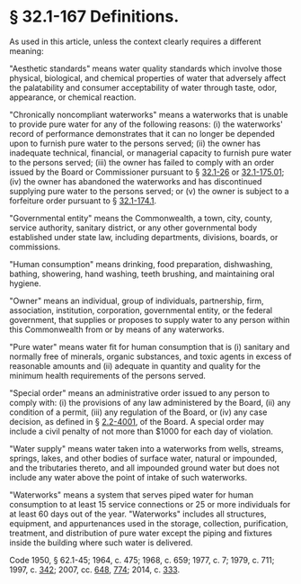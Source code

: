# § 32.1-167 Definitions.

<p>As used in this article, unless the context clearly requires a different meaning:</p><p>"Aesthetic standards" means water quality standards which involve those physical, biological, and chemical properties of water that adversely affect the palatability and consumer acceptability of water through taste, odor, appearance, or chemical reaction.</p><p>"Chronically noncompliant waterworks" means a waterworks that is unable to provide pure water for any of the following reasons: (i) the waterworks' record of performance demonstrates that it can no longer be depended upon to furnish pure water to the persons served; (ii) the owner has inadequate technical, financial, or managerial capacity to furnish pure water to the persons served; (iii) the owner has failed to comply with an order issued by the Board or Commissioner pursuant to § <a href='http://law.lis.virginia.gov/vacode/32.1-26/'>32.1-26</a> or <a href='http://law.lis.virginia.gov/vacode/32.1-175.01/'>32.1-175.01</a>; (iv) the owner has abandoned the waterworks and has discontinued supplying pure water to the persons served; or (v) the owner is subject to a forfeiture order pursuant to § <a href='http://law.lis.virginia.gov/vacode/32.1-174.1/'>32.1-174.1</a>.</p><p>"Governmental entity" means the Commonwealth, a town, city, county, service authority, sanitary district, or any other governmental body established under state law, including departments, divisions, boards, or commissions.</p><p>"Human consumption" means drinking, food preparation, dishwashing, bathing, showering, hand washing, teeth brushing, and maintaining oral hygiene.</p><p>"Owner" means an individual, group of individuals, partnership, firm, association, institution, corporation, governmental entity, or the federal government, that supplies or proposes to supply water to any person within this Commonwealth from or by means of any waterworks.</p><p>"Pure water" means water fit for human consumption that is (i) sanitary and normally free of minerals, organic substances, and toxic agents in excess of reasonable amounts and (ii) adequate in quantity and quality for the minimum health requirements of the persons served.</p><p>"Special order" means an administrative order issued to any person to comply with: (i) the provisions of any law administered by the Board, (ii) any condition of a permit, (iii) any regulation of the Board, or (iv) any case decision, as defined in § <a href='http://law.lis.virginia.gov/vacode/2.2-4001/'>2.2-4001</a>, of the Board. A special order may include a civil penalty of not more than $1000 for each day of violation.</p><p>"Water supply" means water taken into a waterworks from wells, streams, springs, lakes, and other bodies of surface water, natural or impounded, and the tributaries thereto, and all impounded ground water but does not include any water above the point of intake of such waterworks.</p><p>"Waterworks" means a system that serves piped water for human consumption to at least 15 service connections or 25 or more individuals for at least 60 days out of the year. "Waterworks" includes all structures, equipment, and appurtenances used in the storage, collection, purification, treatment, and distribution of pure water except the piping and fixtures inside the building where such water is delivered.</p><p>Code 1950, § 62.1-45; 1964, c. 475; 1968, c. 659; 1977, c. 7; 1979, c. 711; 1997, c. <a href='http://lis.virginia.gov/cgi-bin/legp604.exe?971+ful+CHAP0342'>342</a>; 2007, cc. <a href='http://lis.virginia.gov/cgi-bin/legp604.exe?071+ful+CHAP0648'>648</a>, <a href='http://lis.virginia.gov/cgi-bin/legp604.exe?071+ful+CHAP0774'>774</a>; 2014, c. <a href='http://lis.virginia.gov/cgi-bin/legp604.exe?141+ful+CHAP0333'>333</a>.</p>